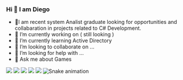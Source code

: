 ### Hi 👋 I am Diego

- 🔭I am recent system Analist graduate looking for opportunities and collabaration in projects related to C# Development.
- 🔭 I’m currently working on ( still looking )
- 🌱 I’m currently learning Active Directory
- 👯 I’m looking to collaborate on ...
- 🤔 I’m looking for help with ...
- 💬 Ask me about Games




[<img src="https://img.shields.io/badge/Discord-7289DA?style=for-the-badge&logo=discord&logoColor=white" />](https://twitter.com/USERNAME) 
[<img src="https://img.shields.io/badge/WhatsApp-25D366?style=for-the-badge&logo=whatsapp&logoColor=white" />](https://api.whatsapp.com/send?phone=5531984683539)
[<img src="https://img.shields.io/badge/linkedin-%230077B5.svg?&style=for-the-badge&logo=linkedin&logoColor=white" />](https://www.linkedin.com/in/diegosousaa/) 
[<img src = "https://img.shields.io/badge/instagram-%23E4405F.svg?&style=for-the-badge&logo=instagram&logoColor=white">](https://www.instagram.com/diegogmss_/) 
[<img src = "https://img.shields.io/badge/facebook-%231877F2.svg?&style=for-the-badge&logo=facebook&logoColor=white">](https://www.facebook.com/GhostNiceGuy/)
![Snake animation](https://github.com/DiegoGomesdev/DiegoGomesdev/blob/output/github-contribution-grid-snake.svg)
